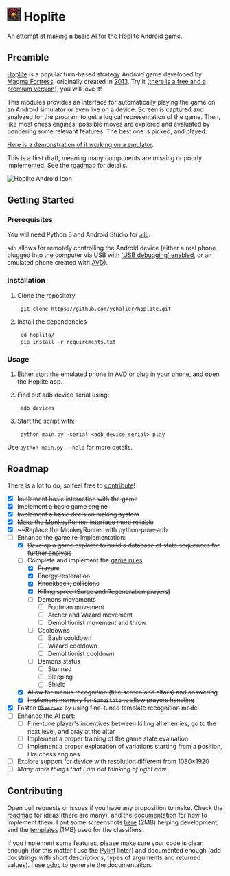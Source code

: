 # ![Hoplite Icon](assets/icon.png) Hoplite

An attempt at making a basic AI for the Hoplite Android game.

## Preamble

[Hoplite](http://www.magmafortress.com/p/hoplite.html) is a popular turn-based strategy Android game developed by [Magma Fortress](http://www.magmafortress.com/), originally created in [2013](http://www.roguetemple.com/7drl/2013/). Try it ([there is a free and a premium version](https://play.google.com/store/apps/details?id=com.magmafortress.hoplite&hl=fr)), you will love it!

This modules provides an interface for automatically playing the game on an Android simulator or even live on a device. Screen is captured and analyzed for the program to get a logical representation of the game. Then, like most chess engines, possible moves are explored and evaluated by pondering some relevant features. The best one is picked, and played.

[Here is a demonstration of it working on a emulator](https://www.youtube.com/watch?v=8ofj6W05LZg&list=PL2ecHtEW1_x9NVOkVryLtduEI3Y_NNnuB&index=4&t=0s).

This is a first draft, meaning many components are missing or poorly implemented. See the [roadmap](#roadmap) for details.

![Hoplite Android Icon](https://2.bp.blogspot.com/-QH3Ceormja0/UrKqFsfIMkI/AAAAAAAAAIM/XicUf6o0n4I/s200/helmetICON.png)

## Getting Started

### Prerequisites

You will need Python 3 and Android Studio for [`adb`](https://developer.android.com/studio/command-line/adb).

`adb` allows for remotely controlling the Android device (either a real phone plugged into the computer via USB with ['USB debugging' enabled](https://developer.android.com/studio/command-line/adb#Enabling), or an emulated phone created with [AVD](https://developer.android.com/studio/run/managing-avds)).

### Installation

1. Clone the repository

        git clone https://github.com/ychalier/hoplite.git

2. Install the dependencies

        cd hoplite/
        pip install -r requirements.txt

### Usage

1. Either start the emulated phone in AVD or plug in your phone, and open the Hoplite app.

2. Find out adb device serial using:

        adb devices

3. Start the script with:

        python main.py -serial <adb_device_serial> play 

Use `python main.py --help` for more details.

## Roadmap

There is a lot to do, so feel free to [contribute](#contributing)!

- [x] ~~Implement basic interaction with the game~~
- [x] ~~Implement a basic game engine~~
- [x] ~~Implement a basic decision making system~~
- [x] ~~Make the MonkeyRunner interface more reliable~~
- [x] ~~Replace the MonkeyRunner with python-pure-adb
- [ ] Enhance the game re-implementation:
    - [x] ~~Develop a game explorer to build a database of state sequences for further analysis~~
    - [ ] Complete and implement the [game rules](RULES.md)
        - [x] ~~Prayers~~
        - [x] ~~Energy restoration~~
        - [x] ~~Knockback, collisions~~
        - [x] ~~Killing spree (Surge and Regeneration prayers)~~
        - [ ] Demons movements
            - [ ] Footman movement
            - [ ] Archer and Wizard movement
            - [ ] Demolitionist movement and throw
        - [ ] Cooldowns
            - [ ] Bash cooldown
            - [ ] Wizard cooldown
            - [ ] Demolitionist cooldown
        - [ ] Demons status
            - [ ] Stunned
            - [ ] Sleeping
            - [ ] Shield
    - [x] ~~Allow for menus recognition (title screen and altars) and answering~~
    - [x] ~~Implement memory for `GameState` to allow prayers handling~~
- [x] ~~Fasten `Observer` by using fine-tuned template recognition model~~
- [ ] Enhance the AI part:
    - [ ] Fine-tune player's incentives between killing all enemies, go to the next level, and pray at the altar
    - [ ] Implement a proper training of the game state evaluation
    - [ ] Implement a proper exploration of variations starting from a position, like chess engines
- [ ] Explore support for device with resolution different from 1080*1920
- [ ] *Many more things that I am not thinking of right now...*

## Contributing

Open pull requests or issues if you have any proposition to make. Check the [roadmap](#roadmap) for ideas (there are many), and the [documentation](https://ychalier.github.io/hoplite/) for how to implement them. I put some screenshots [here](https://drive.google.com/file/d/1qxlnwcgf0HpPYMsUqjAjjSAjxX1xGKji/view?usp=sharing) (2MB) helping development, and the [templates](https://drive.google.com/file/d/12jOOsBgHntUWIagNk2fzicEvEETnyvvW/view?usp=sharing) (1MB) used for the classifiers.

If you implement some features, please make sure your code is clean enough (for this matter I use the [Pylint](https://www.pylint.org/) linter) and documented enough (add docstrings with short descriptions, types of arguments and returned values). I use [pdoc](https://pdoc3.github.io/pdoc/) to generate the documentation.
